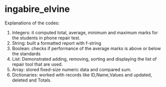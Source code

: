 # ingabire_elvine

Explanations of the codes:
1.	Integers: it computed total, average, minimum and maximum marks for the students in phone repair test.
2.	String: built a formatted report with f-string
3.	Boolean: checks if performance of the average marks is above or below the standards
4.	List: Demonstrated adding, removing, sorting and displaying the list of repair tool that are used.
5.	Array: stored fixed-size numeric data and compared sum.
6.	Dictionaries: worked with records like ID,Name,Values and updated, deleted and Totals.




















 




 


 
 



